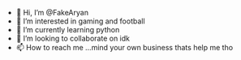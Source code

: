 - 👋 Hi, I’m @FakeAryan
- 👀 I’m interested in gaming and football 
- 🌱 I’m currently learning python
- 💞️ I’m looking to collaborate on idk
- 📫 How to reach me ...mind your own business thats help me tho

<!---
FakeAryan/FakeAryan is a ✨ special ✨ repository because its `README.md` (this file) appears on your GitHub profile.
You can click the Preview link to take a look at your changes.
--->
